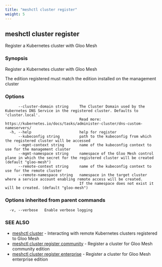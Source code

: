 ```yaml
---
title: "meshctl cluster register"
weight: 5
---
```

## meshctl cluster register

Register a Kubernetes cluster with Gloo Mesh

### Synopsis

Register a Kubernetes cluster with Gloo Mesh

The edition registered must match the edition installed on the management cluster

### Options

```
      --cluster-domain string     The Cluster Domain used by the Kubernetes DNS Service in the registered cluster. Defaults to 'cluster.local'.
                                  Read more: https://kubernetes.io/docs/tasks/administer-cluster/dns-custom-nameservers/
  -h, --help                      help for register
      --kubeconfig string         path to the kubeconfig from which the registered cluster will be accessed
      --mgmt-context string       name of the kubeconfig context to use for the management cluster
      --mgmt-namespace string     namespace of the Gloo Mesh control plane in which the secret for the registered cluster will be created (default "gloo-mesh")
      --remote-context string     name of the kubeconfig context to use for the remote cluster
      --remote-namespace string   namespace in the target cluster where a service account enabling remote access will be created.
                                  If the namespace does not exist it will be created. (default "gloo-mesh")
```

### Options inherited from parent commands

```
  -v, --verbose   Enable verbose logging
```

### SEE ALSO

* [meshctl cluster](../meshctl_cluster)	 - Interacting with remote Kubernetes clusters registered to Gloo Mesh
* [meshctl cluster register community](../meshctl_cluster_register_community)	 - Register a cluster for Gloo Mesh community edition
* [meshctl cluster register enterprise](../meshctl_cluster_register_enterprise)	 - Register a cluster for Gloo Mesh enterprise edition

